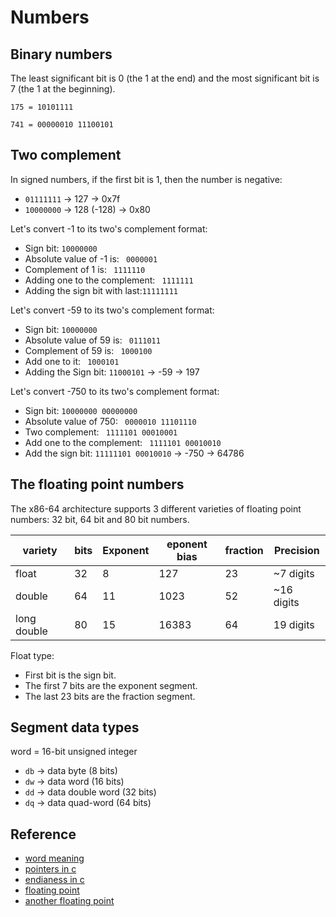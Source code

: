 # Numbers

## Binary numbers

The least significant bit is 0 (the 1 at the end) and the most significant bit is 7 (the 1 at the beginning).

`175 = 10101111`

`741 = 00000010 11100101`

## Two complement

In signed numbers, if the first bit is 1, then the number is negative:

- `01111111` -> 127         -> 0x7f
- `10000000` -> 128 (-128)  -> 0x80

Let's convert -1 to its two's complement format:

- Sign bit:                     `10000000`
- Absolute value of -1 is:      ` 0000001`
- Complement of 1 is:           ` 1111110`
- Adding one to the complement: ` 1111111`
- Adding the sign bit with last:`11111111`

Let's convert -59 to its two's complement format:

- Sign bit:                     `10000000`
- Absolute value of 59 is:      ` 0111011`
- Complement of 59 is:          ` 1000100`
- Add one to it:                ` 1000101`
- Adding the Sign bit:          `11000101` -> -59 -> 197

Let's convert -750 to its two's complement format:

- Sign bit:                     `10000000 00000000`
- Absolute value of 750:        ` 0000010 11101110`
- Two complement:               ` 1111101 00010001`
- Add one to the complement:    ` 1111101 00010010`
- Add the sign bit:             `11111101 00010010` -> -750 -> 64786

## The floating point numbers

The x86-64 architecture supports 3 different varieties of floating point numbers: 32 bit, 64 bit and 80 bit numbers.

| variety | bits | Exponent | eponent bias | fraction | Precision |
| ------- | ---- | -------- | ------------ | -------- | --------- |
| float | 32 | 8 | 127 | 23 | ~7 digits |
| double | 64 | 11 | 1023 | 52 | ~16 digits |
| long double | 80 | 15 | 16383 | 64 | 19 digits |

Float type:

- First bit is the sign bit.
- The first 7 bits are the exponent segment.
- The last 23 bits are the fraction segment.

## Segment data types

word = 16-bit unsigned integer

- `db` -> data byte (8 bits)
- `dw` -> data word (16 bits)
- `dd` -> data double word (32 bits)
- `dq` -> data quad-word (64 bits)

## Reference

- [word meaning](http://www.asmcommunity.net/forums/topic/?id=30592)
- [pointers in c](https://stackoverflow.com/questions/24805673/declare-and-initialize-pointer-concisely-i-e-pointer-to-int)
- [endianess in c](https://stackoverflow.com/questions/1024951/does-my-amd-based-machine-use-little-endian-or-big-endian)
- [floating point](https://softwareengineering.stackexchange.com/questions/215065/can-anyone-explain-representation-of-float-in-memory)
- [another floating point](https://docs.oracle.com/cd/E19957-01/806-3568/ncg_goldberg.html)

